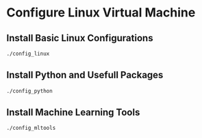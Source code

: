 # Configure Linux Virtual Machine

## Install Basic Linux Configurations
```bash
./config_linux
```

## Install Python and Usefull Packages
```bash
./config_python
```

## Install Machine Learning Tools
```bash
./config_mltools
```
